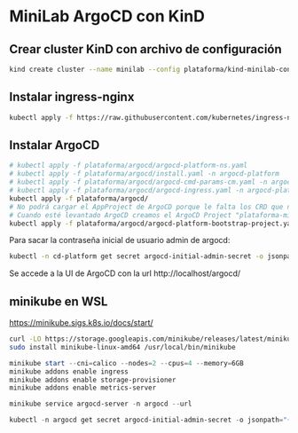 # MiniLab ArgoCD con KinD

## Crear cluster KinD con archivo de configuración

```bash
kind create cluster --name minilab --config plataforma/kind-minilab-config.yaml
```

## Instalar ingress-nginx

```bash
kubectl apply -f https://raw.githubusercontent.com/kubernetes/ingress-nginx/main/deploy/static/provider/kind/deploy.yaml
```

## Instalar ArgoCD

```bash
# kubectl apply -f plataforma/argocd/argocd-platform-ns.yaml
# kubectl apply -f plataforma/argocd/install.yaml -n argocd-platform
# kubectl apply -f plataforma/argocd/argocd-cmd-params-cm.yaml -n argocd-platform
# kubectl apply -f plataforma/argocd/argocd-ingress.yaml -n argocd-platform
kubectl apply -f plataforma/argocd/
# No podrá cargar el AppProject de ArgoCD porque le falta los CRD que no han dado tiempo a crearse.
# Cuando esté levantado ArgoCD creamos el ArgoCD Project "plataforma-minilab" y poder sincronizar las aplicaciones de bootstrap.
kubectl apply -f plataforma/argocd/argocd-platform-bootstrap-project.yaml 

```

Para sacar la contraseña inicial de usuario admin de argocd:

```bash
kubectl -n cd-platform get secret argocd-initial-admin-secret -o jsonpath="{.data.password}" | base64 -d
```

Se accede a la UI de ArgoCD con la url http://localhost/argocd/


## minikube en WSL

https://minikube.sigs.k8s.io/docs/start/

```bash
curl -LO https://storage.googleapis.com/minikube/releases/latest/minikube-linux-amd64
sudo install minikube-linux-amd64 /usr/local/bin/minikube
```

```powershell
minikube start --cni=calico --nodes=2 --cpus=4 --memory=6GB
minikube addons enable ingress
minikube addons enable storage-provisioner
minikube addons enable metrics-server

minikube service argocd-server -n argocd --url

kubectl -n argocd get secret argocd-initial-admin-secret -o jsonpath="{.data.password}" | %{[Text.Encoding]::UTF8.GetString([Convert]::FromBase64String($_))}
```